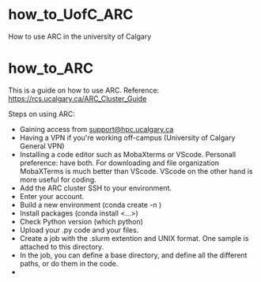 # how_to_UofC_ARC
How to use ARC in the university of Calgary


# how_to_ARC

This is a guide on how to use ARC. Reference: https://rcs.ucalgary.ca/ARC_Cluster_Guide

Steps on using ARC:
* Gaining access from support@hpc.ucalgary.ca
* Having a VPN if you're working off-campus (University of Calgary General VPN)
* Installing a code editor such as MobaXterms or VScode. Personall preference: have both. For downloading and file organization MobaXTerms is much better than VScode. VScode on the other hand is more useful for coding.
* Add the ARC cluster SSH to your environment.
* Enter your account.
* Build a new environment (conda create -n <your envir>)
* Install packages (conda install <...>)
* Check Python version (which python)
* Upload your .py code and your files.
* Create a job with the .slurm extention and UNIX format. One sample is attached to this directory.
* In the job, you can define a base directory, and define all the different paths, or do them in the code.
* 
